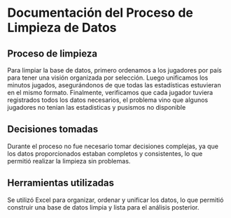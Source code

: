 # Documentación del Proceso de Limpieza de Datos

## Proceso de limpieza
Para limpiar la base de datos, primero ordenamos a los jugadores por país para tener una visión organizada por selección. Luego unificamos los minutos jugados, asegurándonos de que todas las estadísticas estuvieran en el mismo formato. Finalmente, verificamos que cada jugador tuviera registrados todos los datos necesarios, el problema vino que algunos jugadores no tenian las estadisticas y pusismos no disponible

## Decisiones tomadas
Durante el proceso no fue necesario tomar decisiones complejas, ya que los datos proporcionados estaban completos y consistentes, lo que permitió realizar la limpieza sin problemas.

## Herramientas utilizadas
Se utilizó Excel para organizar, ordenar y unificar los datos, lo que permitió construir una base de datos limpia y lista para el análisis posterior.
